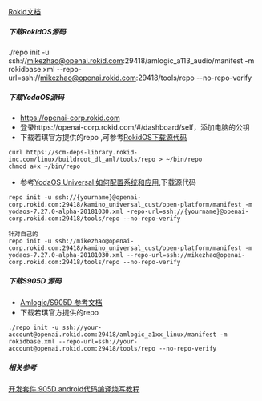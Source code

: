 
[Rokid文档](https://developer.rokid.com/docs/)

##### 下载RokidOS源码

./repo init -u ssh://mikezhao@openai.rokid.com:29418/amlogic_a113_audio/manifest -m rokidbase.xml --repo-url=ssh://mikezhao@openai.rokid.com:29418/tools/repo --no-repo-verify

##### 下载YodaOS源码
- https://openai-corp.rokid.com
- 登录https://openai-corp.rokid.com/#/dashboard/self，添加电脑的公钥
- 下载若琪官方提供的repo ,可参考[RokidOS下载源代码](https://developer.rokid.com/docs/rokidos-linux-docs/source/downloading_building/downloading_codes.html)

```
curl https://scm-deps-library.rokid-inc.com/linux/buildroot_dl_aml/tools/repo > ~/bin/repo
chmod a+x ~/bin/repo
```

- 参考[YodaOS Universal 如何配置系统和应用](https://yodaos-project.github.io/yoda-book/yodaos-source/system/compile-run.html),下载源代码

```
repo init -u ssh://{yourname}@openai-corp.rokid.com:29418/kamino_universal_cust/open-platform/manifest -m yodaos-7.27.0-alpha-20181030.xml -repo-url=ssh://{yourname}@openai-corp.rokid.com:29418/tools/repo --no-repo-verify

针对自己的
repo init -u ssh://mikezhao@openai-corp.rokid.com:29418/kamino_universal_cust/open-platform/manifest -m yodaos-7.27.0-alpha-20181030.xml --repo-url=ssh://mikezhao@openai-corp.rokid.com:29418/tools/repo --no-repo-verify
```


##### 下载S905D 源码

- [Amlogic/S905D 参考文档](https://developer.rokid.com/docs/rokidos-linux-docs/reference/dev_board/amlogic/usermanual_s905d.html)
- 下载若琪官方提供的repo
```git
./repo init -u ssh://your-account@openai.rokid.com:29418/amlogic_a1xx_linux/manifest -m rokidbase.xml --repo-url=ssh://your-account@openai.rokid.com:29418/tools/repo --no-repo-verify
```
##### 相关参考

[开发套件 905D android代码编译烧写教程](https://forum.rokid.com/topic/991#46)